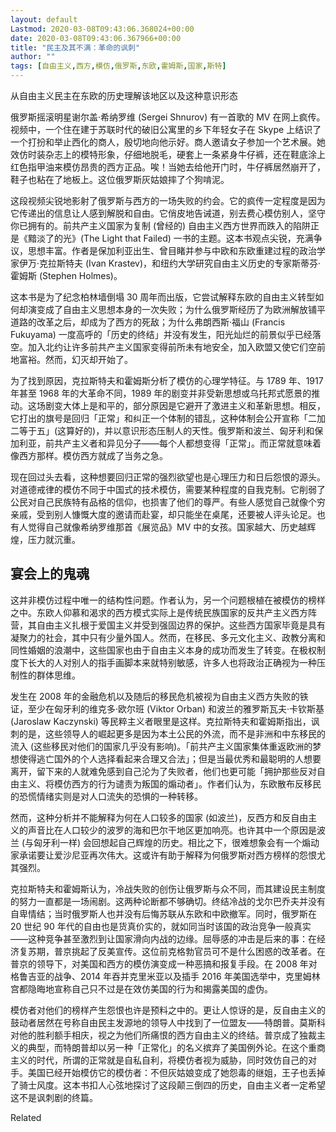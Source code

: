 ```yaml
---
layout: default
Lastmod: 2020-03-08T09:43:06.368024+00:00
date: 2020-03-08T09:43:06.367966+00:00
title: "民主及其不满：革命的讽刺"
author: ""
tags: [自由主义,西方,模仿,俄罗斯,东欧,霍姆斯,国家,斯特]
---
```


从自由主义民主在东欧的历史理解该地区以及这种意识形态​

俄罗斯摇滚明星谢尔盖·希纳罗维 (Sergei Shnurov) 有一首歌的 MV 在网上疯传。视频中，一个住在建于苏联时代的破旧公寓里的乡下年轻女子在 Skype 上结识了一个打扮和举止西化的商人，殷切地向他示好。商人邀请女子参加一个艺术展。她效仿时装杂志上的模特形象，仔细地脱毛，硬套上一条紧身牛仔裤，还在鞋底涂上红色指甲油来模仿昂贵的西方正品。唉！当她去给他开门时，牛仔裤居然崩开了，鞋子也粘在了地板上。这位俄罗斯灰姑娘摔了个狗啃泥。

这段视频尖锐地影射了俄罗斯与西方的一场失败的约会。它的疯传一定程度是因为它传递出的信息让人感到解脱和自由。它俏皮地告诫道，别去费心模仿别人，坚守你已拥有的。前共产主义国家为复制 (曾经的) 自由主义西方世界而跌入的陷阱正是《黯淡了的光》(The Light that Failed) 一书的主题。这本书观点尖锐，充满争议，思想丰富。作者是保加利亚出生、曾目睹并参与中欧和东欧重建过程的政治学家伊万·克拉斯特夫 (Ivan Krastev)，和纽约大学研究自由主义历史的专家斯蒂芬·霍姆斯 (Stephen Holmes)。

这本书是为了纪念柏林墙倒塌 30 周年而出版，它尝试解释东欧的自由主义转型如何却演变成了自由主义思想本身的一次失败；为什么俄罗斯经历了为欧洲解放铺平道路的改革之后，却成为了西方的死敌；为什么弗朗西斯·福山 (Francis Fukuyama) 一度高呼的「历史的终结」并没有发生，阳光灿烂的前景似乎已经落空。加入北约让许多前共产主义国家变得前所未有地安全，加入欧盟又使它们空前地富裕。然而，幻灭却开始了。

为了找到原因，克拉斯特夫和霍姆斯分析了模仿的心理学特征。与 1789 年、1917 年甚至 1968 年的大革命不同，1989 年的剧变并非受新思想或乌托邦式愿景的推动。这场剧变大体上是和平的，部分原因是它避开了激进主义和革新思想。相反，它打出的旗号是回归「正常」和纠正一个体制的错乱，这种体制会公开宣称「二加二等于五」(这算好的)，并以意识形态压制人的天性。俄罗斯和波兰、匈牙利和保加利亚，前共产主义者和异见分子——每个人都想变得「正常」。而正常就意味着像西方那样。模仿西方就成了当务之急。 

现在回过头去看，这种想要回归正常的强烈欲望也是心理压力和日后怨恨的源头。对道德戒律的模仿不同于中国式的技术模仿，需要某种程度的自我克制。它削弱了公民对自己民族特有品格的信仰，也损害了他们的尊严。有些人感觉自己就像个穷亲戚，受到别人慷慨大度的邀请而赴宴，却只能坐在桌尾，还要被人评头论足。也有人觉得自己就像希纳罗维那首《展览品》MV 中的女孩。国家越大、历史越辉煌，压力就沉重。

宴会上的鬼魂
------

这并非模仿过程中唯一的结构性问题。作者认为，另一个问题根植在被模仿的榜样之中。东欧人仰慕和渴求的西方模式实际上是传统民族国家的反共产主义西方阵营，其自由主义扎根于爱国主义并受到强固边界的保护。这些西方国家毕竟是具有凝聚力的社会，其中只有少量外国人。然而，在移民、多元文化主义、政教分离和同性婚姻的浪潮中，这些国家也由于自由主义本身的成功而发生了转变。在极权制度下长大的人对别人的指手画脚本来就特别敏感，许多人也将政治正确视为一种压制性的群体思维。

发生在 2008 年的金融危机以及随后的移民危机被视为自由主义西方失败的铁证，至少在匈牙利的维克多·欧尔班 (Viktor Orban) 和波兰的雅罗斯瓦夫·卡钦斯基 (Jaroslaw Kaczynski) 等民粹主义者眼里是这样。克拉斯特夫和霍姆斯指出，讽刺的是，这些领导人的崛起更多是因为本土公民的外流，而不是非洲和中东移民的流入 (这些移民对他们的国家几乎没有影响)。「前共产主义国家集体重返欧洲的梦想使得逃亡国外的个人选择看起来合理又合法」；但是当最优秀和最聪明的人想要离开，留下来的人就难免感到自己沦为了失败者，他们也更可能「拥护那些反对自由主义、将模仿西方的行为谴责为叛国的煽动者」。作者们认为，东欧散布反移民的恐慌情绪实则是对人口流失的恐惧的一种转移。

然而，这种分析并不能解释为何在人口较多的国家 (如波兰)，反西方和反自由主义的声音比在人口较少的波罗的海和巴尔干地区更加响亮。也许其中一个原因是波兰 (与匈牙利一样) 会回想起自己辉煌的历史。相比之下，很难想象会有一个煽动家承诺要让爱沙尼亚再次伟大。这或许有助于解释为何俄罗斯对西方榜样的怨恨尤其强烈。

克拉斯特夫和霍姆斯认为，冷战失败的创伤让俄罗斯与众不同，而其建设民主制度的努力一直都是一场闹剧。这两种论断都不够确切。终结冷战的戈尔巴乔夫并没有自卑情结；当时俄罗斯人也并没有后悔苏联从东欧和中欧撤军。同时，俄罗斯在 20 世纪 90 年代的自由也是货真价实的，就如同当时该国的政治竞争一般真实——这种竞争甚至激烈到让国家滑向内战的边缘。屈辱感的冲击是后来的事：在经济复苏期，普京挑起了反美宣传。这位前克格勃官员可不是什么困惑的改革者。在普京的领导下，对美国和西方的模仿演变成一种恶搞和报复手段。在 2008 年对格鲁吉亚的战争、2014 年吞并克里米亚以及插手 2016 年美国选举中，克里姆林宫都隐晦地宣称自己只不过是在效仿美国的行为和揭露美国的虚伪。

模仿者对他们的榜样产生怨恨也许是预料之中的。更让人惊讶的是，反自由主义的鼓动者居然在号称自由民主发源地的领导人中找到了一位盟友——特朗普。莫斯科对他的胜利额手相庆，视之为他们所痛恨的西方自由主义的终结。普京成了独裁主义的典型，而特朗普却以另一种「正常化」的名义摈弃了美国例外论。在这个重商主义的时代，所谓的正常就是自私自利，将模仿者视为威胁，同时效仿自己的对手。美国已经开始模仿它的模仿者：不但灰姑娘变成了她怨毒的继姐，王子也丢掉了骑士风度。这本书扣人心弦地探讨了这段颠三倒四的历史，自由主义者一定希望这不是讽刺剧的终篇。

Related

